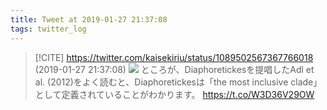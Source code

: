 ```yaml
---
title: Tweet at 2019-01-27 21:37:08
tags: twitter_log
---
```


> [!CITE] https://twitter.com/kaisekiriu/status/1089502567367766018 (2019-01-27 21:37:08)
> ![](https://twitter.com/kaisekiriu/status/1089502567367766018)
> ところが、Diaphoretickesを提唱したAdl et al. (2012)をよく読むと、Diaphoretickesは「the most inclusive clade」として定義されていることがわかります。
> https://t.co/W3D36V29OW
